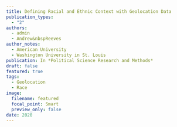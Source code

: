```yaml
---
title: Defining Racial and Ethnic Context with Geolocation Data
publication_types:
  - "2"
authors:
  - admin
  - Andrew&nbspReeves
author_notes:
  - American University
  - Washington University in St. Louis
publication: In *Political Science Research and Methods*
draft: false
featured: true
tags:
  - Geolocation
  - Race
image:
  filename: featured
  focal_point: Smart
  preview_only: false
date: 2020
---
```

